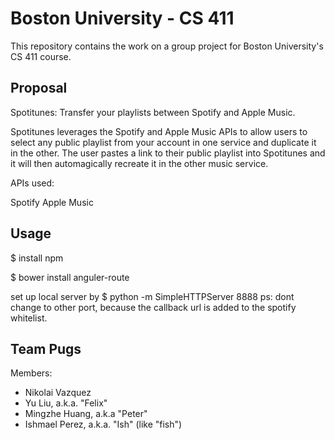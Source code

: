 # Boston University - CS 411

This repository contains the work on a group project for Boston University's
CS 411 course.

## Proposal

Spotitunes: Transfer your playlists between Spotify and Apple Music.

Spotitunes leverages the Spotify and Apple Music APIs to allow users to select any public playlist from your account in one service and duplicate it in the other. The user pastes a link to their public playlist into Spotitunes and it will then automagically recreate it in the other music service.

APIs used:

Spotify
Apple Music

## Usage

  $ install npm

  $ bower install anguler-route

set up local server by
  $ python -m SimpleHTTPServer 8888
ps: dont change to other port, because the callback url is added to the spotify whitelist.

## Team Pugs

Members:
- Nikolai Vazquez
- Yu Liu, a.k.a. "Felix"
- Mingzhe Huang, a.k.a "Peter"
- Ishmael Perez, a.k.a. "Ish" (like "fish")
